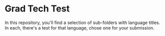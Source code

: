 # Grad Tech Test

In this repository, you'll find a selection of sub-folders with language titles. In each, there's a test for that language, chose one for your submission.